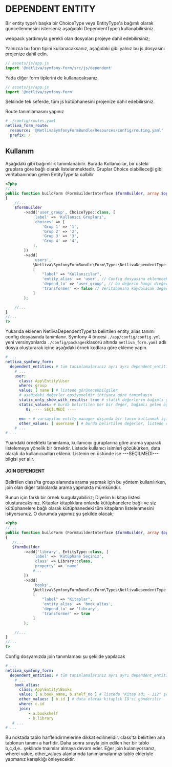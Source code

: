 # DEPENDENT ENTITY

Bir entity type'ı başka bir ChoiceType veya EntityType'a bağımlı olarak güncellenmesini isterseniz aşağıdaki DependentType'ı kullanabilirsiniz.


webpack yardımıyla gerekli olan dosyaları projeye dahil edebilirsiniz;

Yalnızca bu form tipini kullanacaksanız, aşağıdaki gibi yalnız bu js dosyasını projenize dahil edin.
```javascript
// assets/js/app.js
import '@netliva/symfony-form/src/js/dependent'
```
Yada diğer form tiplerini de kullanacaksanız,
```javascript
// assets/js/app.js
import '@netliva/symfony-form'
```
Şeklinde tek seferde, tüm js kütüphanesini projenize dahil edebilirsiniz.



Route tanımlamasını yapınız

```yaml
# ./config/routes.yaml
netliva_form_route:
  resource: '@NetlivaSymfonyFormBundle/Resources/config/routing.yaml'
  prefix: /

```

## Kullanım

Aşağıdaki gibi bağımlılık tanımlanabilir. Burada Kullanıcılar, bir üsteki gruplara göre bağlı olarak listelenmektedir. Gruplar Choice olabilieceği gibi veritabanından gelen EntityType'ta oalbilir
```php
<?php
//...
public function buildForm (FormBuilderInterface $formBuilder, array $options)
{
	//...
	$formBuilder			
        ->add('user_group', ChoiceType::class, [
            'label' => 'Kullanıcı Grupları',
            'choices' => [
                'Grup 1' => '1',
                'Grup 2' => '2',
                'Grup 3' => '3',
                'Grup 4' => '4',
            ],
        ])
        ->add(
            'users', 
            \Netliva\SymfonyFormBundle\Form\Types\NetlivaDependentType::class, 
            [
                "label" => "Kullanıcılar",
                'entity_alias' => 'user', // Config dosyasına eklenecek bilgiler ile ilgili tanımlama
                'depend_to' => 'user_group', // bu değerin hangi dieğere bağlı olarak güncelleneceğinin tanımı, bu örnekte üstteki kullanıcı gruplarına bağlı
                'transformer' => false // Veritabanına kaydolacak değer formadan gelenID ise false olmalı, true olduğunda değer Entity'ye çevrilir.
            ]
        );

    //...
}
//...
?>
```

Yukarıda eklenen NetlivaDependentType'ta belirtilen entity_alias tanımı config dosyasında tanımlanır.
Symfony 4 öncesi `./app/config/config.yml` yeni versinyonlarda `./config/packages`klasörü altında `netliva_form.yaml`
 adlı dosya oluşturarak içine aşağıdaki örnek kodlara göre ekleme yapın.
```yaml
# ...
netliva_symfony_form:
  dependent_entities: # tüm tanımlamalarınız ayrı ayrı dependent_entities altında tanımlanacaktır  
    # ...
    user:
      class: App\Entity\User
      where: group
      value: [ name ] # listede görünecekbilgiler
      # aşağıdaki değerler opsiyoneldir ihtiyaca göre tanımlayın
      static_only_show_with_results: true # statik değerlerin bağımlı gelen sonuç ile birlikte gösterilmesi 
      static_values: # burda belirtilen her bir değer, bağımlı gelen öğelerle birlikte listelenir 
         0: ---- SEÇİLMEDİ ----        

      em: ~ # varsayılan entity manager dışında bir tanım kullanmak için
      other_values: [ username ] # burda belirtilen değerler, listede data olarak listelenir <option data-username="value"></option> 
    # ...
# ...
```
 
Yuarıdaki örnekteki tanımlama, kullanıcıyı guruplarına göre arama yaparak listelemeye yönelik bir örnektir. Listede kullanıcı isimleri gözükürken, data olarak da kullanıcıadları eklenir. Listenin en üstünde ise ---SEÇİLMEDİ--- bilgisi yer alır.

#### JOIN DEPENDENT

Belirtilen class'ta group alanında arama yapmak için bu yöntem kullanılırken, join olan diğer tablolarda arama yapmakta mümkündür.

Bunun için farklı bir örnek kurgulayabiliriz; Diyelim ki kitap listesi oluşturacaksınız. Kitaplar kitaplıklara onlarda kütüphanelere bağlı ve siz kütüphanelere bağlı olarak kütüphanedeki tüm kitapların listelenmesini istiyorsunuz. O durumda yapımız şu şekilde olacak;


 ```php
<?php
 //...
 public function buildForm (FormBuilderInterface $formBuilder, array $options)
 {
 	//...
 	$formBuilder			
         ->add('library', EntityType::class, [
             'label' => 'Kütüphane Seçiniz',
             'class' => Library::class, 
             'property' => 'name'
             #...
         ])
         ->add(
             'books', 
             \Netliva\SymfonyFormBundle\Form\Types\NetlivaDependentType::class, 
             [
                 "label" => "Kitaplar",
                 'entity_alias' => 'book_alias', 
                 'depend_to' => 'library', 
                 'transformer' => true 
             ]
         );
 
     //...
 }
 //...
 ?>
 ```

Config dosyamızda join tanımlaması şu şekilde yapılacak

```yaml
# ...
netliva_symfony_form:
  dependent_entities: # tüm tanımlamalarınız ayrı ayrı dependent_entities altında tanımlanacaktır  
    # ...
    book_alias:
      class: App\Entity\Books
      value: [ a.book_name, b.shelf_no ] # listede "Kitap adı - 112" şeklinde kirap adları ve kitaplık numaraları listelenir 
      other_values: [ b.id ] # data olarak kitaplık ID'si gönderilir
      where: c.id
      join:
          - a.bookshelf
          - b.library
   # ...
# ...
```

Bu noktada tablo harflendirmelerine dikkat edilmelidir. class'ta belirtilen ana tablonun tanımı a harfidir. Daha sonra sırayla join edilen her bir tablo b,c,d,e.. şeklinde tnaımlar almaya devam eder.
Eğer join kulanıyorsanız, wherei value, other_values alanlarında tanımlamalarınızı tablo ekleriyle yapmanız karışıklığı önleyecektir. 
